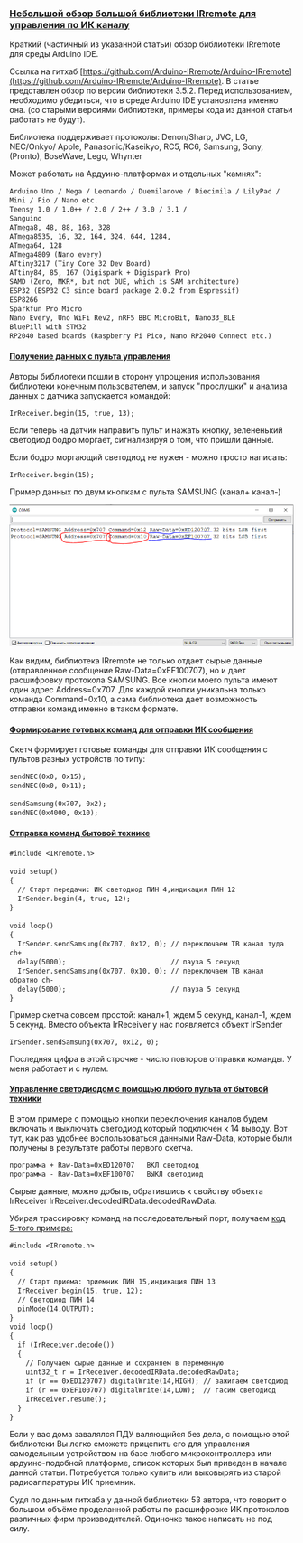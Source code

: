 ### [Небольшой обзор большой библиотеки IRremote для управления по ИК каналу](https://dzen.ru/a/Ygo1_lvZ9XiO1G3l)

Краткий (частичный из указанной статьи) обзор библиотеки IRremote для среды Arduino IDE.

Ссылка на гитхаб [https://github.com/Arduino-IRremote/Arduino-IRremote](https://github.com/Arduino-IRremote/Arduino-IRremote). В статье представлен обзор по версии библиотеки 3.5.2. Перед использованием, необходимо убедиться, что в среде Arduino IDE установлена именно она. (со старыми версиями библиотеки, примеры кода из данной статьи работать не будут).

Библиотека поддерживает протоколы: Denon/Sharp, JVC, LG, NEC/Onkyo/ Apple, Panasonic/Kaseikyo, RC5, RC6, Samsung, Sony, (Pronto), BoseWave, Lego, Whynter

Может работать на Ардуино-платформах и отдельных "камнях":

```
Arduino Uno / Mega / Leonardo / Duemilanove / Diecimila / LilyPad / Mini / Fio / Nano etc.
Teensy 1.0 / 1.0++ / 2.0 / 2++ / 3.0 / 3.1 /
Sanguino
ATmega8, 48, 88, 168, 328
ATmega8535, 16, 32, 164, 324, 644, 1284,
ATmega64, 128
ATmega4809 (Nano every)
ATtiny3217 (Tiny Core 32 Dev Board)
ATtiny84, 85, 167 (Digispark + Digispark Pro)
SAMD (Zero, MKR*, but not DUE, which is SAM architecture)
ESP32 (ESP32 C3 since board package 2.0.2 from Espressif)
ESP8266
Sparkfun Pro Micro
Nano Every, Uno WiFi Rev2, nRF5 BBC MicroBit, Nano33_BLE
BluePill with STM32
RP2040 based boards (Raspberry Pi Pico, Nano RP2040 Connect etc.)
```

#### [Получение данных с пульта управления](IRremote_V1/IRremote_V1.ino)

Авторы библиотеки пошли в сторону упрощения использования библиотеки конечным пользователем, и запуск "прослушки" и анализа данных с датчика запускается командой:
```
IrReceiver.begin(15, true, 13);
```

Если теперь на датчик направить пульт и нажать кнопку, зелененький светодиод бодро моргает, сигнализируя о том, что пришли данные. 

Если бодро моргающий светодиод не нужен - можно просто написать:
```
IrReceiver.begin(15);
```
Пример данных по двум кнопкам с пульта SAMSUNG (канал+ канал-)

![](scale_1200.png)

Как видим, библиотека IRremote не только отдает сырые данные (отправленное сообщение Raw-Data=0xEF100707), но и дает расшифровку протокола SAMSUNG. Все кнопки моего пульта имеют один адрес Address=0x707. Для каждой кнопки уникальна только команда Command=0x10, а сама библиотека дает возможность отправки команд именно в таком формате.

#### [Формирование готовых команд для отправки ИК сообщения](IRremote_V2/IRremote_V2.ino)

Скетч формирует готовые команды для отправки ИК сообщения с пультов разных устройств по типу:
```
sendNEC(0x0, 0x15);
sendNEC(0x0, 0x11);
 
sendSamsung(0x707, 0x2);
sendNEC(0x4000, 0x10);
```
#### [Отправка команд бытовой технике](IRremote_V3/IRremote_V3.ino)

```
#include <IRremote.h>

void setup() 
{
  // Старт передачи: ИК светодиод ПИН 4,индикация ПИН 12
  IrSender.begin(4, true, 12);
}

void loop() 
{
  IrSender.sendSamsung(0x707, 0x12, 0); // переключаем ТВ канал туда ch+
  delay(5000);                          // пауза 5 секунд
  IrSender.sendSamsung(0x707, 0x10, 0); // переключаем ТВ канал обратно ch-
  delay(5000);                          // пауза 5 секунд
}
```

Пример скетча совсем простой: канал+1, ждем 5 секунд, канал-1, ждем 5 секунд. 
Вместо объекта IrReceiver у нас появляется объект IrSender
```
IrSender.sendSamsung(0x707, 0x12, 0);
```
Последняя цифра в этой строчке - число повторов отправки команды. У меня работает и с нулем.

#### [Управление светодиодом с помощью любого пульта от бытовой техники](IRremote_V4/IRremote_V4.ino)

В этом примере с помощью кнопки переключения каналов будем включать и выключать светодиод который подключен к 14 выводу. Вот тут, как раз удобнее воспользоваться данными Raw-Data, которые были получены в результате работы первого скетча.
```
программа + Raw-Data=0xED120707   ВКЛ светодиод
программа - Raw-Data=0xEF100707   ВЫКЛ светодиод
```
Сырые данные, можно добыть, обратившись к свойству объекта IrReceiver
IrReceiver.decodedIRData.decodedRawData.

Убирая трассировку команд на последовательный порт, получаем [код 5-того примера:](IRremote_V5/IRremote_V5.ino)

```
#include <IRremote.h>

void setup() 
{
  // Старт приема: приемник ПИН 15,индикация ПИН 13
  IrReceiver.begin(15, true, 12);
  // Светодиод ПИН 14
  pinMode(14,OUTPUT);
}
void loop() 
{
  if (IrReceiver.decode()) 
  {
    // Получаем сырые данные и сохраняем в переменную
    uint32_t r = IrReceiver.decodedIRData.decodedRawData;
    if (r == 0xED120707) digitalWrite(14,HIGH); // зажигаем светодиод
    if (r == 0xEF100707) digitalWrite(14,LOW);  // гасим светодиод   
    IrReceiver.resume();
  }
}

```
Если у вас дома завалялся ПДУ валяющийся без дела, с помощью этой библиотеки Вы легко сможете прицепить его для управления самодельным устройством на базе любого микроконтроллера или ардуино-подобной платформе, список которых был приведен в начале данной статьи. Потребуется только купить или выковырять из старой радиоаппаратуры ИК приемник.

Судя по данным гитхаба у данной библиотеки 53 автора, что говорит о большом объёме проделанной работы по расшифровке ИК протоколов различных фирм производителей. Одиночке такое написать не под силу. 